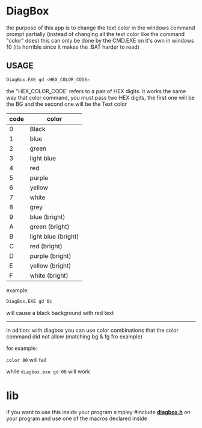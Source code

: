 # DiagBox

the purpose of this app is to change the text color in the windows command prompt partially (instead of changing all the text color like the command "color" does)
this can only be done by the CMD.EXE on it's own in windows 10 (its horrible since it makes the .BAT harder to read) 

## USAGE

```bash
DiagBox.EXE gd <HEX_COLOR_CODE> 
```
 

the "HEX_COLOR_CODE' refers to a pair of HEX digits.
    it works the same way that color command, you must pass two HEX digits, the first one will be the BG and the second one will be the Text color

 code | color
 ---- | -----
0|Black
1|blue 
2|green 
3|light blue  
4|red   
5|purple
6|yellow 
7|white
8|grey
9|blue (bright)
A|green (bright)
B|light blue (bright)
C|red (bright)
D|purple (bright)
E|yellow (bright)
F|white (bright)



example:
```cmd    
DiagBox.EXE gd 0c
```
will cause a black background with red text



--- 

in adition:
with diagbox you can use color combinations that the color command did not allow (matching bg & fg fro example)

for example:

`color 00` will fail

while `diagbox.exe gd 00` will work

# lib

if you want to use this inside your program simpley #include [__diagbox.h__](https://github.com/israpps/DiagBox/blob/main/diagbox.h) on your program and use one of the macros declared inside

